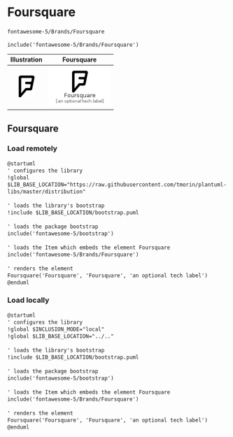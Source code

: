 # Foursquare


```text
fontawesome-5/Brands/Foursquare
```

```text
include('fontawesome-5/Brands/Foursquare')
```



| Illustration | Foursquare |
| :---: | :---: |
| ![illustration for Illustration](../../fontawesome-5/Brands/Foursquare.png) | ![illustration for Foursquare](../../fontawesome-5/Brands/Foursquare.Local.png) |




## Foursquare

### Load remotely
```plantuml
@startuml
' configures the library
!global $LIB_BASE_LOCATION="https://raw.githubusercontent.com/tmorin/plantuml-libs/master/distribution"

' loads the library's bootstrap
!include $LIB_BASE_LOCATION/bootstrap.puml

' loads the package bootstrap
include('fontawesome-5/bootstrap')

' loads the Item which embeds the element Foursquare
include('fontawesome-5/Brands/Foursquare')

' renders the element
Foursquare('Foursquare', 'Foursquare', 'an optional tech label')
@enduml
```

### Load locally
```plantuml
@startuml
' configures the library
!global $INCLUSION_MODE="local"
!global $LIB_BASE_LOCATION="../.."

' loads the library's bootstrap
!include $LIB_BASE_LOCATION/bootstrap.puml

' loads the package bootstrap
include('fontawesome-5/bootstrap')

' loads the Item which embeds the element Foursquare
include('fontawesome-5/Brands/Foursquare')

' renders the element
Foursquare('Foursquare', 'Foursquare', 'an optional tech label')
@enduml
```

